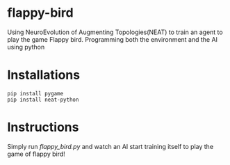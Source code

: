 # flappy-bird
Using NeuroEvolution of Augmenting Topologies(NEAT) to train an agent to play the game Flappy bird. Programming both the environment and the AI using python

# Installations
```
pip install pygame
pip install neat-python
```

# Instructions
Simply run *flappy_bird.py* and watch an AI start training itself to play the game of flappy bird!
